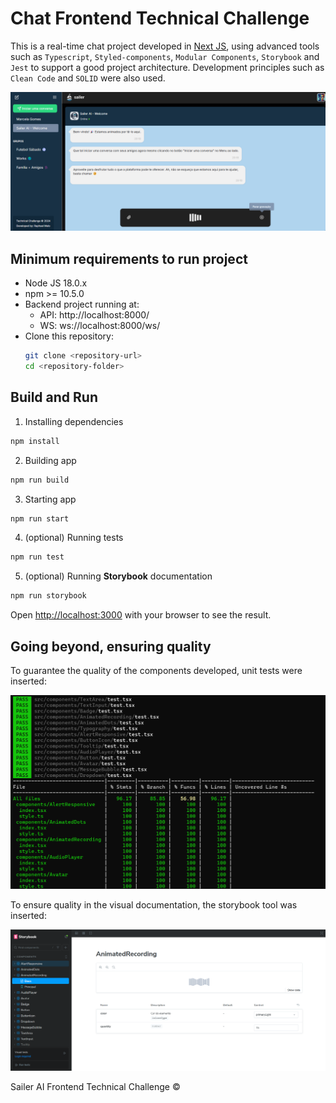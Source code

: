 # Chat Frontend Technical Challenge

This is a real-time chat project developed in [Next JS](https://nextjs.org/docs/13/getting-started), using advanced tools such as `Typescript`, `Styled-components`, `Modular Components`, `Storybook` and `Jest` to support a good project architecture. Development principles such as `Clean Code` and `SOLID` were also used.

![Logo](https://raw.githubusercontent.com/raphaeldcout/sailerai-frontend-technical-challenge/master/public/frontend-chat.png)

## Minimum requirements to run project

- Node JS 18.0.x
- npm >= 10.5.0
- Backend project running at:
    - API: http://localhost:8000/
    - WS: ws://localhost:8000/ws/
- Clone this repository:
    ```bash
    git clone <repository-url>
    cd <repository-folder>
    ```

## Build and Run
1. Installing dependencies
```bash
npm install
```

2. Building app
```bash
npm run build
```

3. Starting app
```bash
npm run start
```

4. (optional) Running tests
```bash
npm run test
```

5. (optional) Running **Storybook** documentation
```bash
npm run storybook
```

Open [http://localhost:3000](http://localhost:3000) with your browser to see the result.

## Going beyond, ensuring quality

To guarantee the quality of the components developed, unit tests were inserted:

![frontend-chat-coverage](https://raw.githubusercontent.com/raphaeldcout/sailerai-frontend-technical-challenge/master/public/frontend-chat-coverage.png)

To ensure quality in the visual documentation, the storybook tool was inserted:

![frontend-chat-storybook.png](https://raw.githubusercontent.com/raphaeldcout/sailerai-frontend-technical-challenge/master/public/frontend-chat-storybook.png)

Sailer AI Frontend Technical Challenge ©
